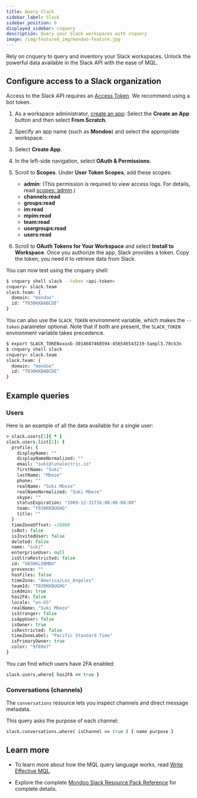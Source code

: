 ```yaml
---
title: Query Slack
sidebar_label: Slack
sidebar_position: 6
displayed_sidebar: cnquery
description: Query your Slack workspaces with cnquery
image: /img/featured_img/mondoo-feature.jpg
---
```


Rely on cnquery to query and inventory your Slack workspaces. Unlock the powerful data available in the Slack API with the ease of MQL.

## Configure access to a Slack organization

Access to the Slack API requires an [Access Token](https://api.slack.com/authentication/token-types). We recommend using a bot token.

1. As a workspace administrator, [create an app](https://api.slack.com/apps): Select the **Create an App** button and then select **From Scratch**.
2. Specify an app name (such as **Mondoo**) and select the appropriate workspace.
3. Select **Create App**.
4. In the left-side navigation, select **OAuth & Permissions**.
5. Scroll to **Scopes**. Under **User Token Scopes**, add these scopes:

   - **admin**: (This permission is required to view access logs. For details, read [scopes: admin](https://api.slack.com/scopes/admin).)
   - **channels:read**
   - **groups:read**
   - **im:read**
   - **mpim:read**
   - **team:read**
   - **usergroups:read**
   - **users:read**

6. Scroll to **OAuth Tokens for Your Workspace** and select **Install to Workspace**. Once you authorize the app, Slack provides a token. Copy the token; you need it to retrieve data from Slack.

You can now test using the cnquery shell:

```bash
$ cnquery shell slack --token <api-token>
cnquery> slack.team
slack.team: {
  domain: "mondoo"
  id: "T030KKBABCDE"
}
```

You can also use the `SLACK_TOKEN` environment variable, which makes the `--token` parameter optional. Note that if both are present, the `SLACK_TOKEN` environment variable takes precedence.

```bash
$ export SLACK_TOKEN=xoxb-3014687468594-456546543219-5ampl3.70ck3n
$ cnquery shell slack
cnquery> slack.team
slack.team: {
  domain: "mondoo"
  id: "T030KKBABCDE"
}
```

## Example queries

### Users

Here is an example of all the data available for a single user:

```coffeescript
> slack.users[1]{ * }
slack.users.list[1]: {
  profile: {
    displayName: ""
    displayNameNormalized: ""
    email: "suki@lunalectric.io"
    firstName: "Suki"
    lastName: "Mbeze"
    phone: ""
    realName: "Suki Mbeze"
    realNameNormalized: "Suki Mbeze"
    skype: ""
    statusExpiration: "1969-12-31T16:00:00-08:00"
    team: "T030KKBUGHG"
    title: ""
  }
  timeZoneOffset: -28800
  isBot: false
  isInvitedUser: false
  deleted: false
  name: "suki"
  enterpriseUser: null
  isUltraRestricted: false
  id: "U030KL5BMDH"
  presence: ""
  hasFiles: false
  timeZone: "America/Los_Angeles"
  teamId: "T030KKBUGHG"
  isAdmin: true
  has2FA: false
  locale: "en-US"
  realName: "Suki Mbeze"
  isStranger: false
  isAppUser: false
  isOwner: true
  isRestricted: false
  timeZoneLabel: "Pacific Standard Time"
  isPrimaryOwner: true
  color: "9f69e7"
}
```

You can find which users have 2FA enabled:

```coffeescript
slack.users.where{ has2FA == true }
```

### Conversations (channels)

The `conversations` resource lets you inspect channels and direct message metadata.

This query asks the purpose of each channel:

```coffeescript
slack.conversations.where( isChannel == true ) { name purpose }
```

## Learn more

- To learn more about how the MQL query language works, read [Write Effective MQL](/mql/mql.write/).

- Explore the complete [Mondoo Slack Resource Pack Reference](/mql/resources/slack-pack/) for complete details.
